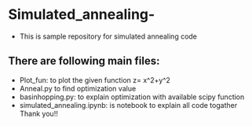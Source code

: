 # Simulated_annealing-
* This is sample repository for simulated annealing code
## There are following main files:
* Plot_fun: to plot the given function z= x^2+y^2
* Anneal.py to find optimization value
* basinhopping.py: to explain optimization with available scipy function
* simulated_annealing.ipynb: is notebook to explain all code togather\
Thank you!!
